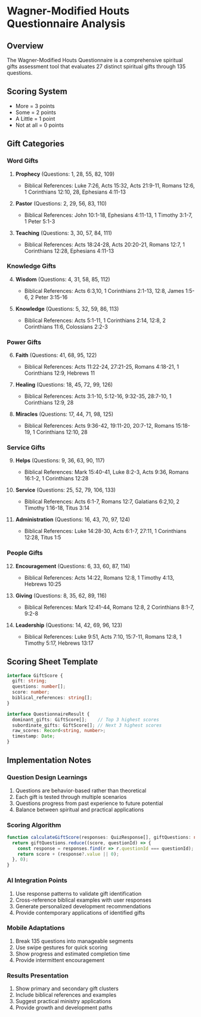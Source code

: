 # Wagner-Modified Houts Questionnaire Analysis

## Overview
The Wagner-Modified Houts Questionnaire is a comprehensive spiritual gifts assessment tool that evaluates 27 distinct spiritual gifts through 135 questions.

## Scoring System
- More = 3 points
- Some = 2 points
- A Little = 1 point
- Not at all = 0 points

## Gift Categories

### Word Gifts
1. **Prophecy** (Questions: 1, 28, 55, 82, 109)
   - Biblical References: Luke 7:26, Acts 15:32, Acts 21:9-11, Romans 12:6, 1 Corinthians 12:10, 28, Ephesians 4:11-13

2. **Pastor** (Questions: 2, 29, 56, 83, 110)
   - Biblical References: John 10:1-18, Ephesians 4:11-13, 1 Timothy 3:1-7, 1 Peter 5:1-3

3. **Teaching** (Questions: 3, 30, 57, 84, 111)
   - Biblical References: Acts 18:24-28, Acts 20:20-21, Romans 12:7, 1 Corinthians 12:28, Ephesians 4:11-13

### Knowledge Gifts
4. **Wisdom** (Questions: 4, 31, 58, 85, 112)
   - Biblical References: Acts 6:3,10, 1 Corinthians 2:1-13, 12:8, James 1:5-6, 2 Peter 3:15-16

5. **Knowledge** (Questions: 5, 32, 59, 86, 113)
   - Biblical References: Acts 5:1-11, 1 Corinthians 2:14, 12:8, 2 Corinthians 11:6, Colossians 2:2-3

### Power Gifts
6. **Faith** (Questions: 41, 68, 95, 122)
   - Biblical References: Acts 11:22-24, 27:21-25, Romans 4:18-21, 1 Corinthians 12:9, Hebrews 11

7. **Healing** (Questions: 18, 45, 72, 99, 126)
   - Biblical References: Acts 3:1-10, 5:12-16, 9:32-35, 28:7-10, 1 Corinthians 12:9, 28

8. **Miracles** (Questions: 17, 44, 71, 98, 125)
   - Biblical References: Acts 9:36-42, 19:11-20, 20:7-12, Romans 15:18-19, 1 Corinthians 12:10, 28

### Service Gifts
9. **Helps** (Questions: 9, 36, 63, 90, 117)
   - Biblical References: Mark 15:40-41, Luke 8:2-3, Acts 9:36, Romans 16:1-2, 1 Corinthians 12:28

10. **Service** (Questions: 25, 52, 79, 106, 133)
    - Biblical References: Acts 6:1-7, Romans 12:7, Galatians 6:2,10, 2 Timothy 1:16-18, Titus 3:14

11. **Administration** (Questions: 16, 43, 70, 97, 124)
    - Biblical References: Luke 14:28-30, Acts 6:1-7, 27:11, 1 Corinthians 12:28, Titus 1:5

### People Gifts
12. **Encouragement** (Questions: 6, 33, 60, 87, 114)
    - Biblical References: Acts 14:22, Romans 12:8, 1 Timothy 4:13, Hebrews 10:25

13. **Giving** (Questions: 8, 35, 62, 89, 116)
    - Biblical References: Mark 12:41-44, Romans 12:8, 2 Corinthians 8:1-7, 9:2-8

14. **Leadership** (Questions: 14, 42, 69, 96, 123)
    - Biblical References: Luke 9:51, Acts 7:10, 15:7-11, Romans 12:8, 1 Timothy 5:17, Hebrews 13:17

## Scoring Sheet Template
```typescript
interface GiftScore {
  gift: string;
  questions: number[];
  score: number;
  biblical_references: string[];
}

interface QuestionnaireResult {
  dominant_gifts: GiftScore[];    // Top 3 highest scores
  subordinate_gifts: GiftScore[]; // Next 3 highest scores
  raw_scores: Record<string, number>;
  timestamp: Date;
}
```

## Implementation Notes

### Question Design Learnings
1. Questions are behavior-based rather than theoretical
2. Each gift is tested through multiple scenarios
3. Questions progress from past experience to future potential
4. Balance between spiritual and practical applications

### Scoring Algorithm
```typescript
function calculateGiftScore(responses: QuizResponse[], giftQuestions: number[]): number {
  return giftQuestions.reduce((score, questionId) => {
    const response = responses.find(r => r.questionId === questionId);
    return score + (response?.value || 0);
  }, 0);
}
```

### AI Integration Points
1. Use response patterns to validate gift identification
2. Cross-reference biblical examples with user responses
3. Generate personalized development recommendations
4. Provide contemporary applications of identified gifts

### Mobile Adaptations
1. Break 135 questions into manageable segments
2. Use swipe gestures for quick scoring
3. Show progress and estimated completion time
4. Provide intermittent encouragement

### Results Presentation
1. Show primary and secondary gift clusters
2. Include biblical references and examples
3. Suggest practical ministry applications
4. Provide growth and development paths 